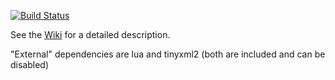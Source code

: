 [![Build Status](https://travis-ci.org/mgerhardy/simpleai.svg?branch=master)](https://travis-ci.org/mgerhardy/simpleai)

See the [Wiki](https://github.com/mgerhardy/simpleai/wiki) for a detailed description.

"External" dependencies are lua and tinyxml2 (both are included and can be disabled)
